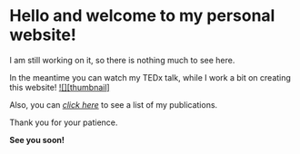 # Hello and welcome to my personal website!
I am still working on it, so there is nothing much to see here.

In the meantime you can watch my TEDx talk, while I work a bit on creating this website!
[![][thumbnail]](https://www.ted.com/talks/phivos_phylactou_beyond_what_our_eyes_perceive "Beyond what our Eyes Perceive") 

Also, you can [*click here*](https://phivph.github.io/publications/) to see a list of my publications.

Thank you for your patience. 

**See you soon!**



